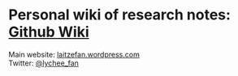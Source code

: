 # Personal wiki of research notes: <a href="https://github.com/laitzefan/Personal-Website/wiki">Github Wiki</a>
Main website: <a href="https://laitzefan.wordpress.com">laitzefan.wordpress.com</a>
<br>Twitter: <a href="https://twitter.com/lychee_fan">@lychee_fan</a>
